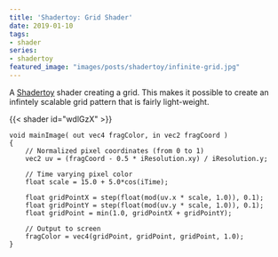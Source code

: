 ```yaml
---
title: 'Shadertoy: Grid Shader'
date: 2019-01-10
tags:
- shader
series:
- shadertoy
featured_image: "images/posts/shadertoy/infinite-grid.jpg"
---
```


A [Shadertoy](shadertoy.com) shader creating a grid. This makes it possible to create an infintely scalable grid pattern that is fairly light-weight.

{{< shader id="wdlGzX" >}}

```
void mainImage( out vec4 fragColor, in vec2 fragCoord )
{
    // Normalized pixel coordinates (from 0 to 1)
    vec2 uv = (fragCoord - 0.5 * iResolution.xy) / iResolution.y;

    // Time varying pixel color
    float scale = 15.0 + 5.0*cos(iTime);
    
    float gridPointX = step(float(mod(uv.x * scale, 1.0)), 0.1);
    float gridPointY = step(float(mod(uv.y * scale, 1.0)), 0.1);
    float gridPoint = min(1.0, gridPointX + gridPointY);

    // Output to screen
    fragColor = vec4(gridPoint, gridPoint, gridPoint, 1.0);
}
```